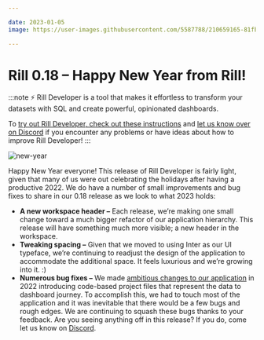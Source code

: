 ```yaml
---

date: 2023-01-05
image: https://user-images.githubusercontent.com/5587788/210659165-81fb6fd5-da74-478a-922a-9e4dd408e935.png

---
```


# Rill 0.18 – Happy New Year from Rill!

:::note
⚡ Rill Developer is a tool that makes it effortless to transform your datasets with SQL and create powerful, opinionated dashboards.

To [try out Rill Developer, check out these instructions](../../install) and [let us know over on Discord](https://bit.ly/3bbcSl9) if you encounter any problems or have ideas about how to improve Rill Developer!
:::

![new-year](https://user-images.githubusercontent.com/5587788/210659165-81fb6fd5-da74-478a-922a-9e4dd408e935.png)

Happy New Year everyone! This release of Rill Developer is fairly light, given that many of us were out celebrating the holidays after having a productive 2022. We do have a number of small improvements and bug fixes to share in our 0.18 release as we look to what 2023 holds:

- **A new workspace header –** Each release, we’re making one small change toward a much bigger refactor of our application hierarchy. This release will have something much more visible; a new header in the workspace.
- **Tweaking spacing –** Given that we moved to using Inter as our UI typeface, we’re continuing to readjust the design of the application to accommodate the additional space. It feels luxurious and we’re growing into it. :)
- **Numerous bug fixes –** We made [ambitious changes to our application](https://docs.rilldata.com/notes/0.16) in 2022 introducing code-based project files that represent the data to dashboard journey. To accomplish this, we had to touch most of the application and it was inevitable that there would be a few bugs and rough edges. We are continuing to squash these bugs thanks to your feedback. Are you seeing anything off in this release? If you do, come let us know on [Discord](https://bit.ly/3bbcSl9).

